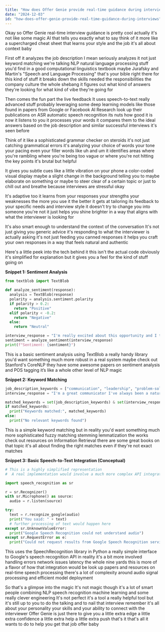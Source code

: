 ```yaml
---
title: "How does Offer Genie provide real-time guidance during interviews?"
date: "2024-12-03"
id: "how-does-offer-genie-provide-real-time-guidance-during-interviews"
---
```


Okay so Offer Genie  real-time interview guidance is pretty cool actually it's not like some magic AI that tells you exactly what to say  think of it more like a supercharged cheat sheet that learns your style and the job  it's all about context baby  

First off it analyzes the job description  I mean seriously analyzes it  not just keyword matching  we're talking NLP natural language processing  stuff you'd find in a good computational linguistics textbook maybe Jurafsky and Martin's "Speech and Language Processing" that's your bible right there for this kind of stuff  it breaks down the skills needed the responsibilities the company culture  the whole shebang  it figures out what kind of answers they're looking for what kind of vibe they're going for  

Then comes the fun part  the live feedback  It uses speech-to-text  really advanced stuff probably leveraging some deep learning models like those found in papers from Google or Facebook AI Research  look up their publications on ASR automatic speech recognition its nuts how good it is now  it listens to you  it processes your words  it compares them to the ideal answers based on the job description and similar successful interviews it's seen before  

Think of it like a sophisticated grammar checker on steroids  it's not just catching grammatical errors  it's analyzing your choice of words your tone  your pacing  even your filler words like uh and um  it identifies areas where you're rambling where you're being too vague or where you're not hitting the key points  it's brutal but helpful  

It gives you subtle cues  like a little vibration on your phone  a color-coded visual display  maybe a slight change in the background  telling you to maybe elaborate on something  or maybe to steer clear of a certain topic  or just to chill out and breathe  because interviews are stressful okay  

It's adaptive too  it learns from your responses  your strengths your weaknesses  the more you use it the better it gets at tailoring its feedback to your specific needs and interview style  it doesn't try to change you into someone you're not it just helps you shine brighter in a way that aligns with what the interviewer is looking for  

It's also smart enough to understand the context of the conversation  It's not just giving you generic advice  it's responding to what the interviewer is actually asking  it's not just feeding you canned responses  it helps you craft your own responses in a way that feels natural and authentic  

Here's a little peek into the tech behind it  this isn't the actual code obviously it's simplified for explanation but it gives you a feel for the kind of stuff going on

**Snippet 1: Sentiment Analysis**

```python
from textblob import TextBlob

def analyze_sentiment(response):
  analysis = TextBlob(response)
  polarity = analysis.sentiment.polarity
  if polarity > 0.2:
    return "Positive"
  elif polarity < -0.2:
    return "Negative"
  else:
    return "Neutral"

interview_response = "I'm really excited about this opportunity and I think I'm a great fit"
sentiment = analyze_sentiment(interview_response)
print(f"Sentiment: {sentiment}") 
```

This is a basic sentiment analysis using TextBlob a really handy library  you'd want something much more robust in a real system  maybe check out Stanford's CoreNLP  they have some awesome papers on sentiment analysis and POS tagging  it’s like a whole other level of NLP magic  

**Snippet 2: Keyword Matching**

```python
job_description_keywords = ["communication", "leadership", "problem-solving"]
interview_response = "I'm a great communicator I've always been a natural leader and I love solving problems"

matched_keywords = set(job_description_keywords) & set(interview_response.lower().split())
if matched_keywords:
  print("Keywords matched:", matched_keywords)
else:
  print("No relevant keywords found")

```

This is a simple keyword matching but in reality  you'd want something much more sophisticated  fuzzy matching stemming lemmatization  the works  check out resources on Information Retrieval  there are some great books on that topic  it's all about finding the right matches even if they're not exact matches


**Snippet 3:  Basic Speech-to-Text Integration (Conceptual)**

```python
# This is a highly simplified representation 
#  A real implementation would involve a much more complex API integration.

import speech_recognition as sr

r = sr.Recognizer()
with sr.Microphone() as source:
  audio = r.listen(source)

try:
  text = r.recognize_google(audio)
  print("You said: " + text)
  # further processing of text would happen here
except sr.UnknownValueError:
  print("Google Speech Recognition could not understand audio")
except sr.RequestError as e:
  print("Could not request results from Google Speech Recognition service; {0}".format(e))
```

This uses the SpeechRecognition library in Python a really simple interface to Google's speech recognition API  in reality it's a bit more involved  handling errors network issues  latency  the whole nine yards  this is more of a flavor of how that integration would be  look up papers and resources on real-time speech processing  there's a lot of complexity around audio signal processing and efficient model deployment  


So that's a glimpse into the magic  It's not magic though  it's a lot of smart people combining NLP speech recognition machine learning  and some really clever engineering  It's not perfect  it's a tool  a really helpful tool  but it's still up to you to do the talking  and to nail that interview  remember it's all about your personality your skills and your ability to connect with the interviewer  Offer Genie is just there to give you a little extra edge  a little extra confidence a little extra help  a little extra push  that's it  that's all it wants to do  to help you get that job offer baby
